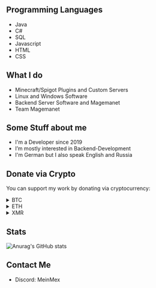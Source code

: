 ## Programming Languages
- Java
- C#
- SQL
- Javascript
- HTML
- CSS


## What I do
- Minecraft/Spigot Plugins and Custom Servers
- Linux and Windows Software
- Backend Server Software and Magemanet
- Team Magemanet

## Some Stuff about me
- I'm a Developer since 2019
- I’m mostly interested in Backend-Development
- I'm German but I also speak English and Russia

## Donate via Crypto

You can support my work by donating via cryptocurrency:

<details>
<summary>BTC</summary>
  
> bc1qcvmwsjkpmsllguefryv5wxjca7xn5ap8ur5s40

</details>
<details>
<summary>ETH</summary>
  
> 0x640A0E5b64977c48848c230354d0E6B98428c248

</details>
<details>
<summary>XMR</summary>
  
> 42dKCPbzSUrcCwFHWAxyHCGsBeCkGQDWCQn5XD5vn9HE7dLVWijsRju1g7NdcpPH5UDazJ75dLn8sVrZVAxFkLPZ8hcrm8A

</details>

## Stats

![Anurag's GitHub stats](https://github-readme-stats.vercel.app/api?username=MeinMex&show_icons=true&theme=transparent)

## Contact Me

- Discord: MeinMex

